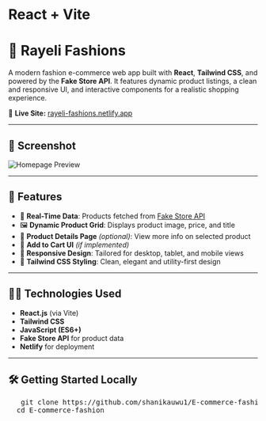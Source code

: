 # React + Vite

# 👗 Rayeli Fashions

A modern fashion e-commerce web app built with **React**, **Tailwind CSS**, and powered by the **Fake Store API**. It features dynamic product listings, a clean and responsive UI, and interactive components for a realistic shopping experience.

🔗 **Live Site:** [rayeli-fashions.netlify.app](https://rayeli-fashions.netlify.app/)

---

## 📸 Screenshot

<!-- Replace with your actual image path -->
![Homepage Preview](./assets/screenshot.jpg)

---

## 🚀 Features

- 🔄 **Real-Time Data**: Products fetched from [Fake Store API](https://fakestoreapi.com/)
- 🖼️ **Dynamic Product Grid**: Displays product image, price, and title
- 🧾 **Product Details Page** *(optional)*: View more info on selected product
- 🛒 **Add to Cart UI** *(if implemented)*
- 📱 **Responsive Design**: Tailored for desktop, tablet, and mobile views
- 🎨 **Tailwind CSS Styling**: Clean, elegant and utility-first design

---

## 🧑‍💻 Technologies Used

- **React.js** (via Vite)
- **Tailwind CSS**
- **JavaScript (ES6+)**
- **Fake Store API** for product data
- **Netlify** for deployment

---

## 🛠️ Getting Started Locally

<pre>
   git clone https://github.com/shanikauwu1/E-commerce-fashion.git
  cd E-commerce-fashion
  
</pre>
 

   
